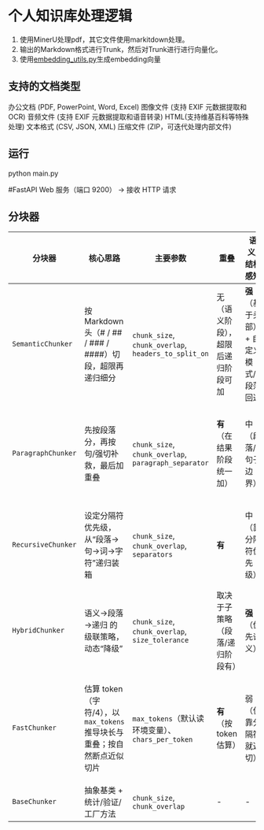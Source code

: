 # 个人知识库处理逻辑
1. 使用MinerU处理pdf，其它文件使用markitdown处理。
2. 输出的Markdown格式进行Trunk，然后对Trunk进行进行向量化。
3. 使用[embedding_utils.py](embedding_utils.py)生成embedding向量


## 支持的文档类型
办公文档 (PDF, PowerPoint, Word, Excel)
图像文件 (支持 EXIF 元数据提取和 OCR)
音频文件 (支持 EXIF 元数据提取和语音转录)
HTML(支持维基百科等特殊处理)
文本格式 (CSV, JSON, XML)
压缩文件 (ZIP，可迭代处理内部文件)

## 运行
python main.py

#FastAPI Web 服务（端口 9200） → 接收 HTTP 请求

## 分块器
| 分块器                | 核心思路                                            | 主要参数                                                 | 重叠                | 语义/结构感知                 | 复杂度      | 适用场景                 | 典型优缺点                                                 |
| ------------------ | ----------------------------------------------- | ---------------------------------------------------- | ----------------- | ----------------------- | -------- | -------------------- | ----------------------------------------------------- |
| `SemanticChunker`  | 按 Markdown 头（# / ## / ### / ####）切段，超限再递归细分     | `chunk_size`, `chunk_overlap`, `headers_to_split_on` | 无（语义阶段），超限后递归阶段可加 | **强**（基于头部）+ 自定义模式/段落回退 | 中        | Markdown/技术文档/报告     | ✅ 保结构与上下文；有自定义/回退策略。❌ 非 Markdown/弱结构文本时收益下降。          |
| `ParagraphChunker` | 先按段落分，再按句/强切补救，最后加重叠                            | `chunk_size`, `chunk_overlap`, `paragraph_separator` | **有**（在结果阶段统一加）   | 中（段落/句子边界）              | 低        | 文章、说明书、弱 Markdown 文本 | ✅ 简单稳健，重叠自然。❌ 遇到超长段落需额外切分，边界语义不如标题稳定。                 |
| `RecursiveChunker` | 设定分隔符优先级，从“段落→句→词→字符”递归装箱                       | `chunk_size`, `chunk_overlap`, `separators`          | **有**             | 中（靠分隔符优先级）              | 中        | 任意文本，尤其无明显结构的原始文本    | ✅ 泛用性强、稳。❌ 对真实语义/主题不敏感，可能把小节打散。                       |
| `HybridChunker`    | 语义→段落→递归 的级联策略，动态“降级”                           | `chunk_size`, `chunk_overlap`, `size_tolerance`      | 取决于子策略（段落/递归阶段有）  | **强**（优先语义）             | 中-高      | 混合格式、质量参差的长文档        | ✅ 兼顾质量与鲁棒，最终统计信息丰富。❌ 代码路径多，调试/可预测性稍差。                 |
| `FastChunker`      | 估算 token（字符/4），以 `max_tokens` 推导块长与重叠；按自然断点近似切片 | `max_tokens`（默认读环境变量）、`chars_per_token`              | **有**（按 token 估算） | 弱（仅靠分隔符就近切）             | **低（快）** | 海量文本快速预切、对吞吐优先的场景    | ✅ 极快、近似 token 对齐；易达模型上限。❌ 是估算，不感知真实 tokenizer；语义边界一般。 |
| `BaseChunker`      | 抽象基类 + 统计/验证/工厂方法                               | `chunk_size`, `chunk_overlap`                        | -                 | -                       | -        | 供继承                  | ✅ 统一元数据与统计。                                           |

